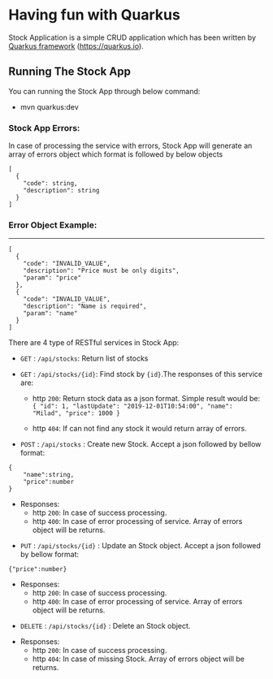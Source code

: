 # Having fun with Quarkus


Stock Application is a simple CRUD application which has been written by
[Quarkus framework](https://quarkus.io/) (https://quarkus.io).

## Running The Stock App
You can running the Stock App through below command:
*  mvn quarkus:dev


### Stock App Errors:
In case of processing the service with errors, Stock App will generate an array of errors object 
which format is followed by below objects 
```
[
  {
    "code": string,
    "description": string
  }
]
```
### Error Object Example:
---

```
[
  {
    "code": "INVALID_VALUE",
    "description": "Price must be only digits",
    "param": "price"
  },
  {
    "code": "INVALID_VALUE",
    "description": "Name is required",
    "param": "name"
  }
]
``` 

There are 4 type of RESTful services in Stock App:

- ``GET`` : `/api/stocks`: Return list of stocks
- ``GET`` : `/api/stocks/{id}`: Find stock by `{id}`.The responses of this service are:
    - http `200`: Return stock data as a json format. Simple result would be: 
``
{
  "id": 1,
  "lastUpdate": "2019-12-01T10:54:00",
  "name": "Milad",
  "price": 1000
}
``
    
    - http `404`: If can not find any stock it would return array of errors.

- ``POST`` : `/api/stocks` : Create new Stock. Accept a json followed by bellow format:
```
{
    "name":string,
    "price":number
}
```
- Responses:
    - http `200`: In case of success processing.
    - http `400`: In case of error processing of service. Array of errors object will be returns.

* ``PUT`` : `/api/stocks/{id}` : Update an Stock object. Accept a json followed by bellow format:
```
{"price":number}
```
- Responses:
    - http `200`: In case of success processing.
    - http `400`: In case of error processing of service. Array of errors object will be returns.

* ``DELETE`` : `/api/stocks/{id}` : Delete an Stock object. 
- Responses:
    - http `200`: In case of success processing.
    - http `404`: In case of missing Stock. Array of errors object will be returns.
